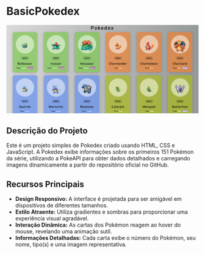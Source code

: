 # BasicPokedex

![Print do Projeto](print.png)

## Descrição do Projeto

Este é um projeto simples de Pokedex criado usando HTML, CSS e JavaScript. A Pokedex exibe informações sobre os primeiros 151 Pokémon da série, utilizando a PokeAPI para obter dados detalhados e carregando imagens dinamicamente a partir do repositório oficial no GitHub.

## Recursos Principais

- **Design Responsivo:** A interface é projetada para ser amigável em dispositivos de diferentes tamanhos.
- **Estilo Atraente:** Utiliza gradientes e sombras para proporcionar uma experiência visual agradável.
- **Interação Dinâmica:** As cartas dos Pokémon reagem ao hover do mouse, revelando uma animação sutil.
- **Informações Detalhadas:** Cada carta exibe o número do Pokémon, seu nome, tipo(s) e uma imagem representativa.
